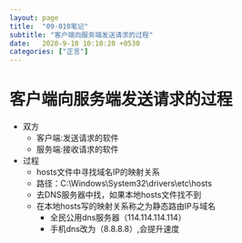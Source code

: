 ```yaml
---
layout: page
title:  "09-010笔记"
subtitle: "客户端向服务端发送请求的过程"
date:   2020-9-10 10:10:20 +0530
categories: ["正言"]
---
```


# 客户端向服务端发送请求的过程

- 双方
    - 客户端:发送请求的软件
    - 服务端:接收请求的软件
- 过程
    - hosts文件中寻找域名IP的映射关系
    - 路径：C:\Windows\System32\drivers\etc\hosts
    - 去DNS服务器中找，如果本地hosts文件找不到
    - 在本地hosts写的映射关系称之为静态路由IP与域名
        - 全民公用dns服务器（114.114.114.114）
        - 手机dns改为（8.8.8.8）,会提升速度